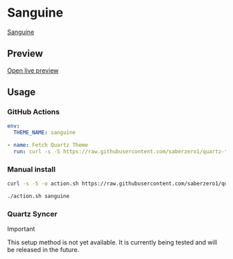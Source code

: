 # Sanguine

[Sanguine](https://www.buymeacoffee.com/Satchelmouth)

## Preview

[Open live preview](https://quartz-themes.github.io/sanguine/)

## Usage

### GitHub Actions

```yaml
env:
  THEME_NAME: sanguine
```

```yaml
- name: Fetch Quartz Theme
  run: curl -s -S https://raw.githubusercontent.com/saberzero1/quartz-themes/master/action.sh | bash -s -- $THEME_NAME
```

### Manual install

```bash
curl -s -S -o action.sh https://raw.githubusercontent.com/saberzero1/quartz-themes/master/action.sh

./action.sh sanguine
```

### Quartz Syncer

> [!IMPORTANT]
> This setup method is not yet available. It is currently being tested and will be released in the future.
